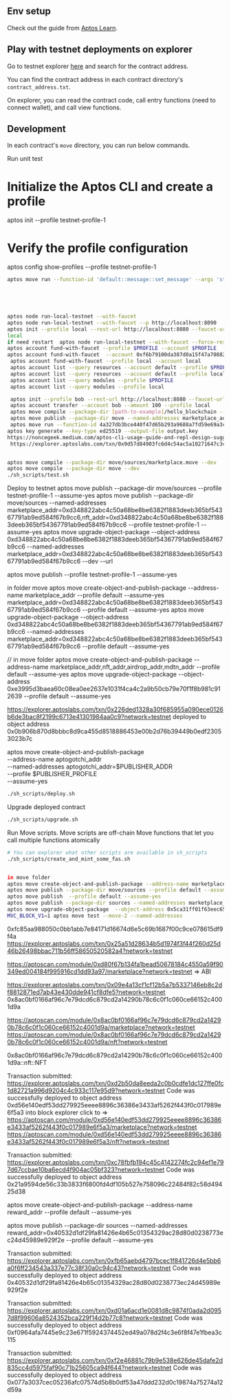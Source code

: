 ## Env setup

Check out the guide from [Aptos Learn](https://learn.aptoslabs.com/example/aptogotchi-beginner/env-setup).

## Play with testnet deployments on explorer

Go to testnet explorer [here](https://explorer.aptoslabs.com/?network=testnet) and search for the contract address.

You can find the contract address in each contract directory's `contract_address.txt`.

On explorer, you can read the contract code, call entry functions (need to connect wallet), and call view functions.

## Development

In each contract's `move` directory, you can run below commands.

Run unit test
# Initialize the Aptos CLI and create a profile
aptos init --profile testnet-profile-1

# Verify the profile configuration
aptos config show-profiles --profile testnet-profile-1

```sh
aptos move run --function-id 'default::message::set_message' --args 'string:Hello Chainstack dev'


 


aptos node run-local-testnet --with-faucet
aptos node run-local-testnet --with-faucet --p http://localhost:8090 
aptos init --profile local --rest-url http://localhost:8080 --faucet-url http://localhost:8081
local
if need restart  aptos node run-local-testnet --with-faucet --force-restart
aptos account fund-with-faucet --profile $PROFILE --account $PROFILE
aptos account fund-with-faucet  --account 0xf6b79100da387d0a15f47a70882f5b7128daf148b3fdcbb5473bbd24f2358a0f
 aptos account fund-with-faucet --profile local --account local
 aptos account list --query resources --account default --profile $PROFILE # or just "account list"
 aptos account list --query resources --account default --profile local
 aptos account list --query modules --profile $PROFILE
 aptos account list --query modules --profile local

 aptos init --profile bob --rest-url http://localhost:8080 --faucet-url http://localhost:8081
 aptos account transfer --account bob --amount 100 --profile local
 aptos move compile --package-dir [path-to-example]/hello_blockchain --named-addresses hello_blockchain=$PROFILE --profile $PROFILEnt transfer --account 0x2df41622c0c1baabaa73b2c24360d205e23e803959ebbcb0e5b80462165893ed --amount 100 --profile testnet9
 aptos move publish --package-dir move --named-addresses marketplace_addr=local --profile local
 aptos move run --function-id 4a327db3bce440f47d65b293a9688a7fd59e69a3cc1ddf0b2889a3e4f6d4de62::message::set_message --args string:Hello! --profile $PROFILE
aptos key generate --key-type ed25519 --output-file output.key
https://noncegeek.medium.com/aptos-cli-usage-guide-and-repl-design-suggestions-learning-move-0x04-b22720b99e98
 https://explorer.aptoslabs.com/txn/0x9d57d84903fc6d4c54ac5a10271647c3c10bc5228a5e94c55618f2c6b1180779?network=local


aptos move compile --package-dir move/sources/marketplace.move --dev
aptos move compile --package-dir move --dev
./sh_scripts/test.sh
```

Deploy to testnet
aptos move publish --package-dir move/sources --profile testnet-profile-1 --assume-yes
aptos move publish --package-dir move/sources --named-addresses marketplace_addr=0xd348822abc4c50a68be8be6382f1883deeb365bf54367791ab9ed584f67b9cc6,nft_addr=0xd348822abc4c50a68be8be6382f1883deeb365bf54367791ab9ed584f67b9cc6 --profile testnet-profile-1 --assume-yes
aptos move upgrade-object-package --object-address 0xd348822abc4c50a68be8be6382f1883deeb365bf54367791ab9ed584f67b9cc6 --named-addresses marketplace_addr=0xd348822abc4c50a68be8be6382f1883deeb365bf54367791ab9ed584f67b9cc6 --dev --url 

aptos move publish  --profile testnet-profile-1 --assume-yes


in folder move 
aptos move create-object-and-publish-package --address-name marketplace_addr --profile default --assume-yes marketplace_addr=0xd348822abc4c50a68be8be6382f1883deeb365bf54367791ab9ed584f67b9cc6 --profile default --assume-yes
aptos move upgrade-object-package --object-address 0xd348822abc4c50a68be8be6382f1883deeb365bf54367791ab9ed584f67b9cc6 --named-addresses marketplace_addr=0xd348822abc4c50a68be8be6382f1883deeb365bf54367791ab9ed584f67b9cc6 --profile default --assume-yes

// in move folder
aptos move create-object-and-publish-package --address-name marketplace_addr,nft_addr,airdrop_addr,mdtn_addr --profile default --assume-yes
aptos move upgrade-object-package  --object-address 0xe3995d3baea60c08ea0ee2637e1031f4ca4c2a9b50cb79e70f1f8b981c912639  --profile default --assume-yes

https://explorer.aptoslabs.com/txn/0x226ded1328a30f685955a090ece0126b6de3bac8f2199c6713e41301984aa0c9?network=testnet
deployed to object address 0x0b906b870d8bbbc8d9ca455d8518886453e00b2d76b39449b0edf23053023b7c

aptos move create-object-and-publish-package \
  --address-name aptogotchi_addr \
  --named-addresses aptogotchi_addr=$PUBLISHER_ADDR\
  --profile $PUBLISHER_PROFILE \
	--assume-yes



```sh
./sh_scripts/deploy.sh
```

Upgrade deployed contract

```sh
./sh_scripts/upgrade.sh
```

Run Move scripts. Move scripts are off-chain Move functions that let you call multiple functions atomically 

```sh
# You can explorer what other scripts are available in sh_scripts
./sh_scripts/create_and_mint_some_fas.sh


in move folder 
aptos move create-object-and-publish-package --address-name marketplace_addr --profile default --assume-yes  
aptos move publish --package-dir move/sources --profile default --assume-yes
aptos move publish  --profile default --assume-yes
aptos move publish --package-dir sources --named-addresses marketplace_addr=0x8ac0bf0166af96c7e79dcd6c879cd2a14290b78c6c0f1c060ce66152c4001d9a,nft_addr=0x8ac0bf0166af96c7e79dcd6c879cd2a14290b78c6c0f1c060ce66152c4001d9a,mdtn_addr=0x8ac0bf0166af96c7e79dcd6c879cd2a14290b78c6c0f1c060ce66152c4001d9a,airdrop_addr=0x8ac0bf0166af96c7e79dcd6c879cd2a14290b78c6c0f1c060ce66152c4001d9a --profile default --assume-yes
aptos move upgrade-object-package  --object-address 0x5ca31ff01f63eec6546cc122d0fd1e58e43cdcac29e5f72e0dd44543ead3119f  --profile default --assume-yes
MVC_BLOCK_V1=1 aptos move test --move-2 --named-addresses 
```
0xfc85aa988050c0bb1abb7e84171d16674d6e5c69b1687f00c9ce078615df9f4a
https://explorer.aptoslabs.com/txn/0x25a51d28634b5d1974f3f44f260d25d46b26498bbac711b56ff58650520582a4?network=testnet

https://aptoscan.com/module/0xd80f67b134fa1bead50678184c4550a59f90349ed004184f995916cd1dd93a97/marketplace?network=testnet  => ABI


https://explorer.aptoslabs.com/txn/0x09e4a13cf1cf12b5a7b5337146eb8c2df8812871ed7ab43e430dde941cf8dfe5?network=testnet
0x8ac0bf0166af96c7e79dcd6c879cd2a14290b78c6c0f1c060ce66152c4001d9a


https://aptoscan.com/module/0x8ac0bf0166af96c7e79dcd6c879cd2a14290b78c6c0f1c060ce66152c4001d9a/marketplace?network=testnet
https://aptoscan.com/module/0x8ac0bf0166af96c7e79dcd6c879cd2a14290b78c6c0f1c060ce66152c4001d9a/nft?network=testnet

0x8ac0bf0166af96c7e79dcd6c879cd2a14290b78c6c0f1c060ce66152c4001d9a::nft::NFT


Transaction submitted: https://explorer.aptoslabs.com/txn/0xd2b50da8eeda2c0b0cdfe1dc127ffe0fc1d82721a996d9204c4c933c117e95d9?network=testnet
Code was successfully deployed to object address 0xd56e140edf53dd279925eeee8896c36386e3433af5262f443f0c017989e6f5a3
into block explorer click to =>
https://aptoscan.com/module/0xd56e140edf53dd279925eeee8896c36386e3433af5262f443f0c017989e6f5a3/marketplace?network=testnet
https://aptoscan.com/module/0xd56e140edf53dd279925eeee8896c36386e3433af5262f443f0c017989e6f5a3/nft?network=testnet


Transaction submitted: https://explorer.aptoslabs.com/txn/0xc78fbfb194c45c4142274fc2c94ef1e797d67ccbae10ba6ecd4f904ac05bf323?network=testnet
Code was successfully deployed to object address 0x21a9594de56c33b3833f6800fd4df105b527e758096c22484f82c58d49425d38


aptos move create-object-and-publish-package --address-name reward_addr --profile default --assume-yes

aptos move publish --package-dir sources --named-addresses reward_addr=0x40532d1df29fa81426e4b65c01354329ac28d80d0238773ec24d45989e929f2e --profile default --assume-yes

Transaction submitted: https://explorer.aptoslabs.com/txn/0xfb65aebd4797bcec1f841726d4e5bb6a0f6ff234543a337e77c38f30a0c94c43?network=testnet
Code was successfully deployed to object address 0x40532d1df29fa81426e4b65c01354329ac28d80d0238773ec24d45989e929f2e


Transaction submitted: https://explorer.aptoslabs.com/txn/0xd01a6acd1e0081d8c9874f0ada2d0957d8f99606a8524352bca229f14d2b77c8?network=testnet
Code was successfully deployed to object address 0xf0964afa7445e9c23e671f5924374452ed49a078d2f4c3e6f8f47e1fbea3c115

Transaction submitted: https://explorer.aptoslabs.com/txn/0xf2e46881c79b9e538e626de45dafe2d835cc4d5975faf90c71b25605ca94f644?network=testnet
Code was successfully deployed to object address 0x077a3037cec05236afc07574d5b8b0df53a47ddd232d0c19874a75274a12d59a